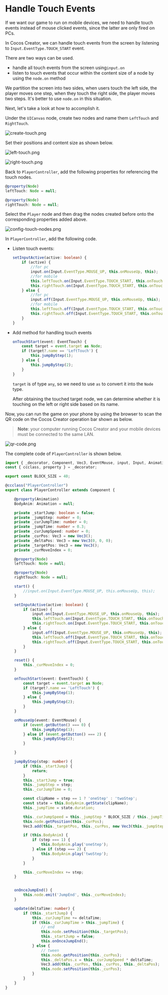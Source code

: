 # Handle Touch Events

If we want our game to run on mobile devices, we need to handle touch events instead of mouse clicked events, since the latter are only fired on PCs.

In Cocos Creator, we can handle touch events from the screen by listening to `Input.EventType.TOUCH_START` event.

There are two ways can be used.

- handle all touch events from the screen using`input.on`
- listen to touch events that occur within the content size of a node by using the `node.on` method

We partition the screen into two sides, when users touch the left side, the player moves one step, when they touch the right side, the player moves two steps. It's better to use `node.on` in this situation.

Next, let's take a look at how to accomplish it.

Under the `UICanvas` node, create two nodes and name them `LeftTouch` and `RightTouch`.

![create-touch.png](touch/create-touch.png)

Set their positions and content size as shown below.

![left-touch.png](touch/left-touch.png)

![right-touch.png](touch/right-touch.png)

Back to `PlayerController`, add the following properties for referencing the touch nodes.

```ts
@property(Node)
leftTouch: Node = null;

@property(Node)
rightTouch: Node = null;
```

Select the `Player` node and then drag the nodes created before onto the corresponding properties added above.

![config-touch-nodes.png](touch/config-touch-nodes.png)

In `PlayerController`, add the following code.

- Listen touch events:

    ```ts
    setInputActive(active: boolean) {
        if (active) {
            //for pc
            input.on(Input.EventType.MOUSE_UP, this.onMouseUp, this);
            //for mobile
            this.leftTouch.on(Input.EventType.TOUCH_START, this.onTouchStart, this);
            this.rightTouch.on(Input.EventType.TOUCH_START, this.onTouchStart, this);
        } else { 
            //for pc
            input.off(Input.EventType.MOUSE_UP, this.onMouseUp, this);
            //for mobile
            this.leftTouch.off(Input.EventType.TOUCH_START, this.onTouchStart, this);
            this.rightTouch.off(Input.EventType.TOUCH_START, this.onTouchStart, this);
        }
    }
    ```

- Add method for handling touch events

    ```ts
    onTouchStart(event: EventTouch) {
        const target = event.target as Node;    
        if (target?.name == 'LeftTouch') {
            this.jumpByStep(1);
        } else {
            this.jumpByStep(2);
        }
    }
    ```

    `target` is of type  `any`, so we need to use `as` to convert it into the `Node` type.

    After obtaining the touched target node, we can determine whether it is touching on the left or right side based on its name.

Now, you can run the game on your phone by using the browser to scan the QR code on the Cocos Creator operation bar shown as below.

> **Note**: your computer running Cocos Creator and your mobile devices must be connected to the same LAN.

![qr-code.png](./touch/qr-code.png)

The complete code of `PlayerController` is shown below.

```ts
import { _decorator, Component, Vec3, EventMouse, input, Input, Animation, EventTouch, Node } from "cc";
const { ccclass, property } = _decorator;

export const BLOCK_SIZE = 40;

@ccclass("PlayerController")
export class PlayerController extends Component {

    @property(Animation)
    BodyAnim: Animation = null;

    private _startJump: boolean = false;
    private _jumpStep: number = 0;
    private _curJumpTime: number = 0;
    private _jumpTime: number = 0.3;
    private _curJumpSpeed: number = 0;
    private _curPos: Vec3 = new Vec3();
    private _deltaPos: Vec3 = new Vec3(0, 0, 0);
    private _targetPos: Vec3 = new Vec3();
    private _curMoveIndex = 0;

    @property(Node)
    leftTouch: Node = null;

    @property(Node)
    rightTouch: Node = null;

    start() {
        //input.on(Input.EventType.MOUSE_UP, this.onMouseUp, this);
    }

    setInputActive(active: boolean) {
        if (active) {
            input.on(Input.EventType.MOUSE_UP, this.onMouseUp, this);
            this.leftTouch.on(Input.EventType.TOUCH_START, this.onTouchStart, this);
            this.rightTouch.on(Input.EventType.TOUCH_START, this.onTouchStart, this);
        } else {
            input.off(Input.EventType.MOUSE_UP, this.onMouseUp, this);
            this.leftTouch.off(Input.EventType.TOUCH_START, this.onTouchStart, this);
            this.rightTouch.off(Input.EventType.TOUCH_START, this.onTouchStart, this);
        }
    }

    reset() {
        this._curMoveIndex = 0;
    }

    onTouchStart(event: EventTouch) {
        const target = event.target as Node;        
        if (target?.name == 'LeftTouch') {
            this.jumpByStep(1);
        } else {
            this.jumpByStep(2);
        }
    }

    onMouseUp(event: EventMouse) {
        if (event.getButton() === 0) {
            this.jumpByStep(1);
        } else if (event.getButton() === 2) {
            this.jumpByStep(2);
        }

    }

    jumpByStep(step: number) {
        if (this._startJump) {
            return;
        }
        this._startJump = true;
        this._jumpStep = step;
        this._curJumpTime = 0;

        const clipName = step == 1 ? 'oneStep' : 'twoStep';
        const state = this.BodyAnim.getState(clipName);
        this._jumpTime = state.duration;

        this._curJumpSpeed = this._jumpStep * BLOCK_SIZE / this._jumpTime;
        this.node.getPosition(this._curPos);
        Vec3.add(this._targetPos, this._curPos, new Vec3(this._jumpStep * BLOCK_SIZE, 0, 0));

        if (this.BodyAnim) {
            if (step === 1) {
                this.BodyAnim.play('oneStep');
            } else if (step === 2) {
                this.BodyAnim.play('twoStep');
            }
        }

        this._curMoveIndex += step;
    }


    onOnceJumpEnd() {
        this.node.emit('JumpEnd', this._curMoveIndex);
    }

    update(deltaTime: number) {
        if (this._startJump) {
            this._curJumpTime += deltaTime;
            if (this._curJumpTime > this._jumpTime) {
                // end
                this.node.setPosition(this._targetPos);
                this._startJump = false;
                this.onOnceJumpEnd();
            } else {
                // tween
                this.node.getPosition(this._curPos);
                this._deltaPos.x = this._curJumpSpeed * deltaTime;
                Vec3.add(this._curPos, this._curPos, this._deltaPos);
                this.node.setPosition(this._curPos);
            }
        }
    }
}
```
